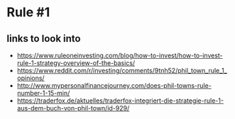 # Rule #1
 
## links to look into
- https://www.ruleoneinvesting.com/blog/how-to-invest/how-to-invest-rule-1-strategy-overview-of-the-basics/
- https://www.reddit.com/r/investing/comments/9tnh52/phil_town_rule_1_opinions/
- http://www.mypersonalfinancejourney.com/does-phil-towns-rule-number-1-15-min/
- https://traderfox.de/aktuelles/traderfox-integriert-die-strategie-rule-1-aus-dem-buch-von-phil-town/id-929/
